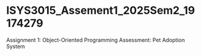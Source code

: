 # ISYS3015_Assement1_2025Sem2_19174279
Assignment 1: Object-Oriented Programming Assessment: Pet Adoption System
